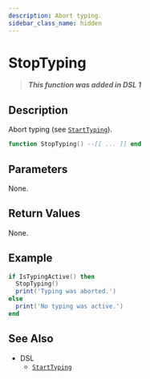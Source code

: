 ```yaml
---
description: Abort typing.
sidebar_class_name: hidden
---
```


# StopTyping

> **_This function was added in DSL 1_**

## Description

Abort typing (see [`StartTyping`](StartTyping)).

```lua
function StopTyping() --[[ ... ]] end
```

## Parameters

None.

## Return Values

None.

## Example

```lua
if IsTypingActive() then
  StopTyping()
  print('Typing was aborted.')
else
  print('No typing was active.')
end
```

## See Also

- DSL
  - [`StartTyping`](StartTyping)
